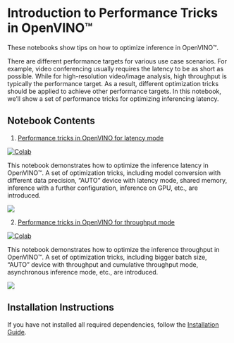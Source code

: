 # Introduction to Performance Tricks in OpenVINO™

These notebooks show tips on how to optimize inference in OpenVINO™.   

There are different performance targets for various use case scenarios. For example, video conferencing usually requires the latency to be as short as possible. While for high-resolution video/image analysis, high throughput is typically the performance target. As a result, different optimization tricks should be applied to achieve other performance targets.
In this notebook, we’ll show a set of performance tricks for optimizing inferencing latency. 

## Notebook Contents

1. [Performance tricks in OpenVINO for latency mode](109-latency-tricks.ipynb)

[![Colab](https://colab.research.google.com/assets/colab-badge.svg)](https://colab.research.google.com/github/openvinotoolkit/openvino_notebooks/blob/main/notebooks/109-performance-tricks\109-latency-tricks.ipynb)

This notebook demonstrates how to optimize the inference latency in OpenVINO™.  A set of optimization tricks, including model conversion with different data precision, “AUTO” device with latency mode, shared memory, inference with a further configuration, inference on GPU, etc., are introduced.

![](https://user-images.githubusercontent.com/4547501/229120774-01f4f972-424d-4280-8395-220dd432985a.png)

2. [Performance tricks in OpenVINO for throughput mode](109-throughput-tricks.ipynb)

[![Colab](https://colab.research.google.com/assets/colab-badge.svg)](https://colab.research.google.com/github/openvinotoolkit/openvino_notebooks/blob/main/notebooks/109-performance-tricks\109-throughput-tricks.ipynb)

This notebook demonstrates how to optimize the inference throughput in OpenVINO™.  A set of optimization tricks, including bigger batch size, “AUTO” device with throughput and cumulative throughput mode, asynchronous inference mode, etc., are introduced.

![](https://github.com/openvinotoolkit/openvino_notebooks/assets/4547501/ac17148c-bee9-43aa-87fc-ead61ac75f1d)

## Installation Instructions

If you have not installed all required dependencies, follow the [Installation Guide](../../README.md).
